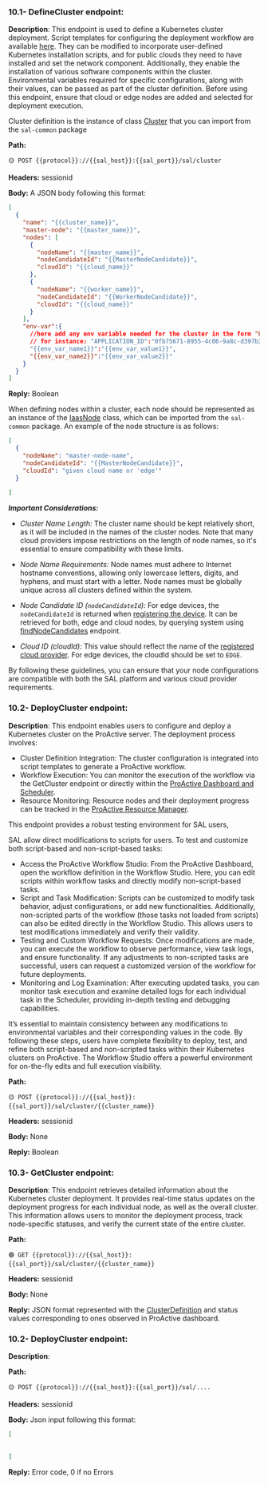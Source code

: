 ### 10.1- DefineCluster endpoint:

**Description**: This endpoint is used to define a Kubernetes cluster deployment.
Script templates for configuring the deployment workflow are available [here](https://github.com/ow2-proactive/scheduling-abstraction-layer/tree/master/docker/scripts). They can be modified to incorporate user-defined Kubernetes installation scripts, and for public clouds they need to have installed and set the network component. Additionally, they enable the installation of various software components within the cluster. Environmental variables required for specific configurations, along with their values, can be passed as part of the cluster definition. Before using this endpoint, ensure that cloud or edge nodes are added and selected for deployment execution.

Cluster definition is the instance of class [Cluster](https://github.com/ow2-proactive/scheduling-abstraction-layer/blob/master/sal-common/src/main/java/org/ow2/proactive/sal/model/ClusterDefinition.java) that you can import from the `sal-common` package

**Path:**

```url
🟡 POST {{protocol}}://{{sal_host}}:{{sal_port}}/sal/cluster
```

**Headers:** sessionid

**Body:** A JSON body following this format:

```json
[
  {
    "name": "{{cluster_name}}",
    "master-node": "{{master_name}}",
    "nodes": [
      {
        "nodeName": "{{master_name}}",
        "nodeCandidateId": "{{MasterNodeCandidate}}",
        "cloudId": "{{cloud_name}}"
      },
      {
        "nodeName": "{{worker_name}}",
        "nodeCandidateId": "{{WorkerNodeCandidate}}",
        "cloudId": "{{cloud_name}}"
      }
    ],
    "env-var":{
      //here add any env variable needed for the cluster in the form "ENV_VAR_NAME":"test-ENV_VAR_value"
      // for instance: "APPLICATION_ID":"0fb75671-8955-4c06-9a8c-d397b29e3894"
      "{{env_var_name1}}":"{{env_var_value1}}",
      "{{env_var_name2}}":"{{env_var_value2}}"
    }
  }
]
```

**Reply:** Boolean


When defining nodes within a cluster, each node should be represented as an instance of
the [IaasNode](https://github.com/ow2-proactive/scheduling-abstraction-layer/blob/master/sal-common/src/main/java/org/ow2/proactive/sal/model/IaasNode.java) class, 
which can be imported from the `sal-common` package. An example of the node structure is as follows:

```json
[
  {
    "nodeName": "master-node-name",
    "nodeCandidateId": "{{MasterNodeCandidate}}",
    "cloudId": "given cloud name or 'edge'"
  }
  
]
```

***Important Considerations:***

- *Cluster Name Length:*
The cluster name should be kept relatively short, as it will be included in the names of the cluster nodes. Note that many cloud providers impose restrictions on the length of node names, so it's essential to ensure compatibility with these limits.

- *Node Name Requirements:*
Node names must adhere to Internet hostname conventions, allowing only lowercase letters, digits, and hyphens, and must start with a letter.
Node names must be globally unique across all clusters defined within the system.

- *Node Candidate ID (`nodeCandidateId`):*
For edge devices, the `nodeCandidateId` is returned when [registering the device](https://github.com/ow2-proactive/scheduling-abstraction-layer/blob/master/endpoints/4-edge-endpoints.md#41--registernewedgenode-endpoint). 
It can be retrieved for both, edge and cloud nodes, by querying system using [findNodeCandidates](https://github.com/ow2-proactive/scheduling-abstraction-layer/blob/master/endpoints/7-node-endpoints.md#71--findnodecandidates-endpoint) endpoint.

- *Cloud ID (cloudId):*
This value should reflect the name of the [registered cloud provider](https://github.com/ow2-proactive/scheduling-abstraction-layer/blob/master/endpoints/2-cloud-endpoints.md#21--addcloud-endpoint). 
For edge devices, the cloudId should be set to `EDGE`.

By following these guidelines, you can ensure that your node configurations are compatible with both the SAL platform and various cloud provider requirements.



### 10.2- DeployCluster endpoint:

**Description**: This endpoint enables users to configure and deploy a Kubernetes cluster on the ProActive server. 
The deployment process involves:
- Cluster Definition Integration:
The cluster configuration is integrated into script templates to generate a ProActive workflow.
- Workflow Execution:
You can monitor the execution of the workflow via the GetCluster endpoint or directly within the [ProActive Dashboard and Scheduler](https://try.activeeon.com/).
- Resource Monitoring:
Resource nodes and their deployment progress can be tracked in the [ProActive Resource Manager](https://try.activeeon.com/).

This endpoint provides a robust testing environment for SAL users, 

SAL allow direct modifications to scripts for users. To test and customize both script-based and non-script-based tasks:
- Access the ProActive Workflow Studio:
From the ProActive Dashboard, open the workflow definition in the Workflow Studio. Here, you can edit scripts within workflow tasks and directly modify non-script-based tasks.
- Script and Task Modification:
Scripts can be customized to modify task behavior, adjust configurations, or add new functionalities. Additionally, non-scripted parts of the workflow (those tasks not loaded from scripts) can also be edited directly in the Workflow Studio. This allows users to test modifications immediately and verify their validity.
- Testing and Custom Workflow Requests:
Once modifications are made, you can execute the workflow to observe performance, view task logs, and ensure functionality. If any adjustments to non-scripted tasks are successful, users can request a customized version of the workflow for future deployments.
- Monitoring and Log Examination:
After executing updated tasks, you can monitor task execution and examine detailed logs for each individual task in the Scheduler, providing in-depth testing and debugging capabilities.


It’s essential to maintain consistency between any modifications to environmental variables and their corresponding values in the code.
By following these steps, users have complete flexibility to deploy, test, and refine both script-based and non-scripted tasks within their Kubernetes clusters on ProActive. The Workflow Studio offers a powerful environment for on-the-fly edits and full execution visibility.

**Path:**

```url
🟡 POST {{protocol}}://{{sal_host}}:{{sal_port}}/sal/cluster/{{cluster_name}}
```

**Headers:** sessionid

**Body:** None


**Reply:** Boolean



### 10.3- GetCluster endpoint:

**Description**:
This endpoint retrieves detailed information about the Kubernetes cluster deployment. It provides real-time status updates on the deployment progress for each individual node, as well as the overall cluster. This information allows users to monitor the deployment process, track node-specific statuses, and verify the current state of the entire cluster.

**Path:**

```url
🟢 GET {{protocol}}://{{sal_host}}:{{sal_port}}/sal/cluster/{{cluster_name}}
```

**Headers:** sessionid

**Body:** None

**Reply:** JSON format represented with the [ClusterDefinition](https://github.com/ow2-proactive/scheduling-abstraction-layer/blob/master/sal-common/src/main/java/org/ow2/proactive/sal/model/ClusterDefinition.java) and status values corresponding to ones observed in ProActive dashboard.

### 10.2- DeployCluster endpoint:

**Description**:



**Path:**

```url
🟡 POST {{protocol}}://{{sal_host}}:{{sal_port}}/sal/....
```

**Headers:** sessionid

**Body:** Json input following this format:

```json
[
  
  
]
```


**Reply:** Error code, 0 if no Errors